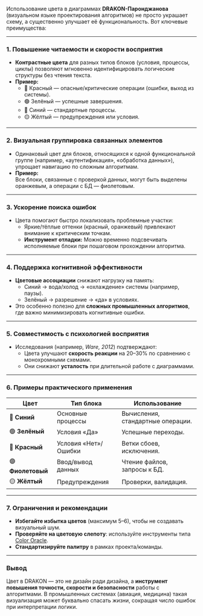 Использование цвета в диаграммах **DRAKON-Паронджанова** (визуальном языке проектирования алгоритмов) не просто украшает схему, а существенно улучшает её функциональность. Вот ключевые преимущества:

---

### **1. Повышение читаемости и скорости восприятия**
- **Контрастные цвета** для разных типов блоков (условия, процессы, циклы) позволяют мгновенно идентифицировать логические структуры без чтения текста.
- **Пример:**  
  - 🔴 Красный — опасные/критические операции (ошибки, выход из системы).  
  - 🟢 Зелёный — успешные завершения.  
  - 🔵 Синий — стандартные процессы.  
  - 🟡 Жёлтый — предупреждения или условия.

---

### **2. Визуальная группировка связанных элементов**
- Одинаковый цвет для блоков, относящихся к одной функциональной группе (например, «аутентификация», «обработка данных»), упрощает навигацию по сложным алгоритмам.
- **Пример:**  
  Все блоки, связанные с проверкой данных, могут быть выделены оранжевым, а операции с БД — фиолетовым.

---

### **3. Ускорение поиска ошибок**
- Цвета помогают быстро локализовать проблемные участки:
  - Яркие/тёплые оттенки (красный, оранжевый) привлекают внимание к критическим точкам.
  - **Инструмент отладки:** Можно временно подсвечивать исполняемые блоки при пошаговом прохождении алгоритма.

---

### **4. Поддержка когнитивной эффективности**
- **Цветовые ассоциации** снижают нагрузку на память:  
  - Синий → вода/холод → «охлаждение» системы (например, паузы).  
  - Зелёный → разрешение → «да» в условиях.  
- Это особенно полезно для **сложных промышленных алгоритмов**, где важно минимизировать когнитивные ошибки.

---

### **5. Совместимость с психологией восприятия**
- Исследования (например, *Ware, 2012*) подтверждают:  
  - Цвета улучшают **скорость реакции** на 20–30% по сравнению с монохромными схемами.  
  - Они снижают **усталость** при длительной работе с диаграммами.

---

### **6. Примеры практического применения**
| Цвет          | Тип блока               | Использование                          |
|---------------|-------------------------|----------------------------------------|
| 🔵 **Синий**  | Основные процессы       | Вычисления, стандартные операции.      |
| 🟢 **Зелёный**| Условия «Да»            | Успешные переходы.                     |
| 🔴 **Красный**| Условия «Нет»/Ошибки    | Ветки сбоев, исключения.               |
| 🟣 **Фиолетовый**| Ввод/вывод данных    | Чтение файлов, запросы к БД.           |
| 🟡 **Жёлтый** | Предупреждения          | Проверки, валидация.                   |

---

### **7. Ограничения и рекомендации**
- **Избегайте избытка цветов** (максимум 5–6), чтобы не создавать визуальный шум.  
- **Проверяйте на цветовую слепоту**: используйте инструменты типа [Color Oracle](https://colororacle.org/).  
- **Стандартизируйте палитру** в рамках проекта/команды.

---

### **Вывод**  
Цвет в DRAKON — это не дизайн ради дизайна, а **инструмент повышения точности, скорости и безопасности** работы с алгоритмами. В промышленных системах (авиация, медицина) такая визуализация может буквально спасать жизни, сокращая число ошибок при интерпретации логики.